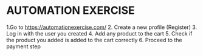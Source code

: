 # AUTOMATION EXERCISE

1.Go to https://automationexercise.com/
2. Create a new profile (Register)
3. Log in with the user you created
4. Add any product to the cart
5. Check if the product you added is added to the cart correctly
6. Proceed to the payment step
